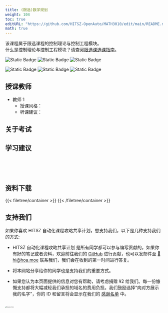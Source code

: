 ```yaml
---
title: (限选)数学规划
weight: 104
toc: true
editURL: "https://github.com/HITSZ-OpenAuto/MATH3010/edit/main/README.md"
math: true
---
```

该课程属于限选课程的控制理论与控制工程模块。
<br>
什么是控制理论与控制工程模块？请查阅[限选课选课指南](https://hoa.moe/blog/selecting-distributive-lessons/)。

![Static Badge](https://img.shields.io/badge/%E8%80%83%E8%AF%95%E8%AF%BE-red)
![Static Badge](https://img.shields.io/badge/%E8%80%83%E6%9F%A5%E8%AF%BE-green)
![Static Badge](https://img.shields.io/badge/%E5%AD%A6%E5%88%86-4-moccasin)

![Static Badge](https://img.shields.io/badge/%E6%88%90%E7%BB%A9%E6%9E%84%E6%88%90-gold)
![Static Badge](https://img.shields.io/badge/%E4%BD%9C%E4%B8%9A-40%25-wheat)
![Static Badge](https://img.shields.io/badge/%E6%9C%9F%E6%9C%AB%E8%80%83%E8%AF%95-60%25-wheat)


## 授课教师

- 教师 1
  - 授课风格：
  - 听课建议：

## 关于考试

## 学习建议
<br>
<br>
<br>


## 资料下载

{{< filetree/container >}}
{{< /filetree/container >}}
<br>


## 支持我们

如果你喜欢 HITSZ 自动化课程攻略共享计划，想支持我们，以下是几种支持我们的方式:

- HITSZ 自动化课程攻略共享计划 是所有同学都可以参与编写贡献的，如果你有好的笔记或者资料，欢迎前往我们的 [GitHub](https://github.com/HITSZ-OpenAuto) 进行贡献，也可以发邮件至 [📮hi@hoa.moe](mailto:hi@hoa.moe) 联系我们，我们会在收到的第一时间进行答复。

- 将本网站分享给你的同学也是支持我们的重要方式。

- 如果您认为本页面提供的信息对您有帮助，请考虑捐赠 ¥2 给我们。每一份慷慨支持都将大幅减轻我们承担的域名的费用负担。我们鼓励选择“向对方展示我的名字”，你的 ID 和留言将会显示在我们的 [感谢名单](https://hoa.moe/sponsor/#感谢名单) 中。

<br>
<img src="/images/sponsor.webp" alt="Reward_Code" style="zoom:25%; display: block; margin: 0 auto;" />
